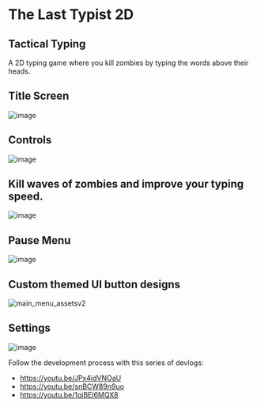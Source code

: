 # The Last Typist 2D
## Tactical Typing
A 2D typing game where you kill zombies by typing the words above their heads.
## Title Screen
![image](https://user-images.githubusercontent.com/53094076/236564900-80d6c30a-4f22-4849-85c2-20a6f02d4aaf.png)
## Controls
![image](https://user-images.githubusercontent.com/53094076/236566874-30db322b-9ac3-4df8-93ce-81c1a3482ea0.png)
## Kill waves of zombies and improve your typing speed.
![image](https://user-images.githubusercontent.com/53094076/236565096-44a15976-dacb-4393-b1cf-ace511213c63.png)
## Pause Menu
![image](https://user-images.githubusercontent.com/53094076/236566153-ebfb69fb-9271-41ae-a055-b716cbce0621.png)
## Custom themed UI button designs
![main_menu_assetsv2](https://user-images.githubusercontent.com/53094076/236566373-f9d7478c-2cd9-4557-90a7-929bd0c08bfe.png)
## Settings
![image](https://user-images.githubusercontent.com/53094076/236566742-68ff1265-896d-4e36-80ad-4c68ecee30d3.png)

Follow the development process with this series of devlogs:
* https://youtu.be/JPx4idVNOaU
* https://youtu.be/snBCW89n9uo
* https://youtu.be/1qjBEl6MQX8
